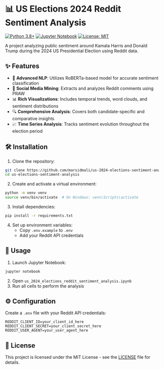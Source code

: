# 📊 US Elections 2024 Reddit Sentiment Analysis

[![Python 3.8+](https://img.shields.io/badge/python-3.8+-blue.svg)](https://www.python.org/downloads/)
[![Jupyter Notebook](https://img.shields.io/badge/jupyter-%23FA0F00.svg?logo=jupyter&logoColor=white)](https://jupyter.org/)
[![License: MIT](https://img.shields.io/badge/License-MIT-yellow.svg)](https://opensource.org/licenses/MIT)

A project analyzing public sentiment around Kamala Harris and Donald Trump during the 2024 US Presidential Election using Reddit data.

## ✨ Features

- 🤖 **Advanced NLP**: Utilizes RoBERTa-based model for accurate sentiment classification
- 📱 **Social Media Mining**: Extracts and analyzes Reddit comments using PRAW
- 📊 **Rich Visualizations**: Includes temporal trends, word clouds, and sentiment distributions
- 🔍 **Comprehensive Analysis**: Covers both candidate-specific and comparative insights
- 📈 **Time Series Analysis**: Tracks sentiment evolution throughout the election period

## 🛠️ Installation

1. Clone the repository:
```bash
git clone https://github.com/marsidmali/us-2024-elections-sentiment-analysis.git
cd us-elections-sentiment-analysis
```

2. Create and activate a virtual environment:
```bash
python -m venv venv
source venv/bin/activate  # On Windows: venv\Scripts\activate
```

3. Install dependencies:
```bash
pip install -r requirements.txt
```

4. Set up environment variables:
   - Copy `.env.example` to `.env`
   - Add your Reddit API credentials

## 🚀 Usage

1. Launch Jupyter Notebook:
```bash
jupyter notebook
```

2. Open `us_2024_elections_reddit_sentiment_analysis.ipynb`
3. Run all cells to perform the analysis


## ⚙️ Configuration

Create a `.env` file with your Reddit API credentials:
```plaintext
REDDIT_CLIENT_ID=your_client_id_here
REDDIT_CLIENT_SECRET=your_client_secret_here
REDDIT_USER_AGENT=your_user_agent_here
```

## 📝 License

This project is licensed under the MIT License - see the [LICENSE](https://github.com/marsidmali/US-2024-Elections-Sentiment-Analysis/blob/main/LICENSE) file for details.





